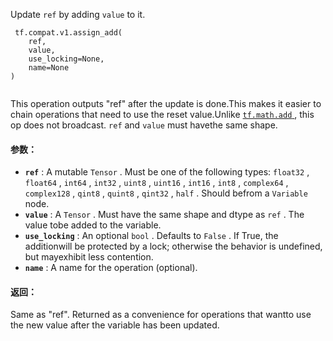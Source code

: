 Update  `ref`  by adding  `value`  to it.

```
 tf.compat.v1.assign_add(
    ref,
    value,
    use_locking=None,
    name=None
)
 
```

This operation outputs "ref" after the update is done.This makes it easier to chain operations that need to use the reset value.Unlike [ `tf.math.add` ](https://tensorflow.google.cn/api_docs/python/tf/math/add), this op does not broadcast.  `ref`  and  `value`  must havethe same shape.

#### 参数：
- **`ref`** : A mutable  `Tensor` . Must be one of the following types:  `float32` , `float64` ,  `int64` ,  `int32` ,  `uint8` ,  `uint16` ,  `int16` ,  `int8` , `complex64` ,  `complex128` ,  `qint8` ,  `quint8` ,  `qint32` ,  `half` . Should befrom a  `Variable`  node.
- **`value`** : A  `Tensor` . Must have the same shape and dtype as  `ref` . The value tobe added to the variable.
- **`use_locking`** : An optional  `bool` . Defaults to  `False` . If True, the additionwill be protected by a lock; otherwise the behavior is undefined, but mayexhibit less contention.
- **`name`** : A name for the operation (optional).


#### 返回：
Same as "ref".  Returned as a convenience for operations that wantto use the new value after the variable has been updated.

